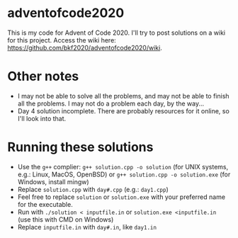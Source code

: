 # adventofcode2020
This is my code for Advent of Code 2020. I'll try to post solutions on a wiki for this project. Access the wiki here: https://github.com/bkf2020/adventofcode2020/wiki.

# Other notes
- I may not be able to solve all the problems, and may not be able to finish all the problems. I may not do a problem each day, by the way...
- Day 4 solution incomplete. There are probably resources for it online, so I'll look into that.

# Running these solutions
- Use the `g++` complier: `g++ solution.cpp -o solution` (for UNIX systems, e.g.: Linux, MacOS, OpenBSD) or `g++ solution.cpp -o solution.exe` (for Windows, install mingw)
- Replace `solution.cpp` with `day#.cpp` (e.g.: `day1.cpp`)
- Feel free to replace `solution` or `solution.exe` with your preferred name for the executable.
- Run with `./solution < inputfile.in` or `solution.exe <inputfile.in` (use this with CMD on Windows)
- Replace `inputfile.in` with `day#.in`, like `day1.in`
